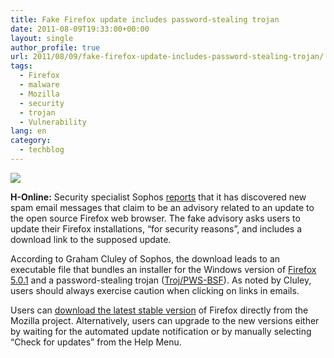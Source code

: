 ```yaml
---
title: Fake Firefox update includes password-stealing trojan
date: 2011-08-09T19:33:00+00:00
layout: single
author_profile: true
url: 2011/08/09/fake-firefox-update-includes-password-stealing-trojan/
tags:
  - Firefox
  - malware
  - Mozilla
  - security
  - trojan
  - Vulnerability
lang: en
category: 
  - techblog
---
```

[![](http://4.bp.blogspot.com/-H8XZp2OkbU4/TkGC_grS9mI/AAAAAAAAD8c/hGBZjQ5PlSs/s200/logo-wordmark-vertical.png)](http://4.bp.blogspot.com/-H8XZp2OkbU4/TkGC_grS9mI/AAAAAAAAD8c/hGBZjQ5PlSs/s1600/logo-wordmark-vertical.png)

**H-Online:** Security specialist Sophos [reports](http://nakedsecurity.sophos.com/2011/08/08/fake-firefox-update-email-malware/) that it has discovered new spam email messages that claim to be an advisory related to an update to the open source Firefox web browser. The fake advisory asks users to update their Firefox installations, “for security reasons”, and includes a download link to the supposed update.

According to Graham Cluley of Sophos, the download leads to an executable file that bundles an installer for the Windows version of [Firefox 5.0.1](http://www.h-online.com/news/item/Firefox-5-0-1-brings-fixes-on-Mac-OS-X-Update-1277753.html) and a password-stealing trojan ([Troj/PWS-BSF](http://www.sophos.com/en-us/threat-center/threat-analyses/viruses-and-spyware/Troj~PWS-BSF/detailed-analysis.aspx)). As noted by Cluley, users should always exercise caution when clicking on links in emails.

Users can [download the latest stable version](http://www.mozilla.com/en-US/firefox/all.html) of Firefox directly from the Mozilla project. Alternatively, users can upgrade to the new versions either by waiting for the automated update notification or by manually selecting “Check for updates” from the Help Menu.